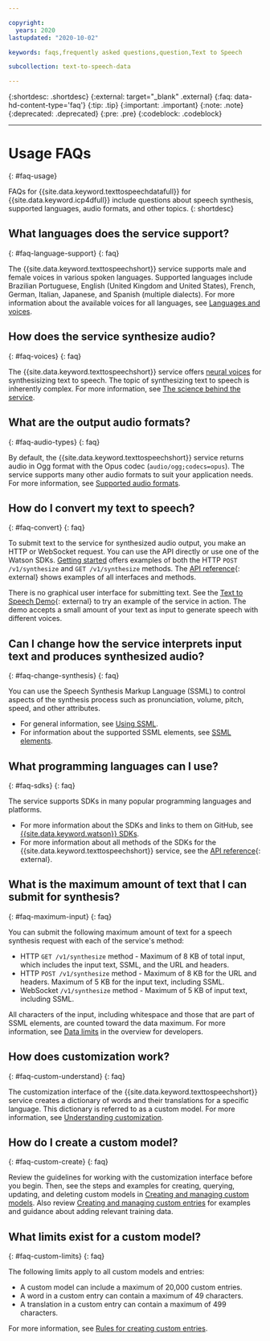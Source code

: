 ```yaml
---

copyright:
  years: 2020
lastupdated: "2020-10-02"

keywords: faqs,frequently asked questions,question,Text to Speech

subcollection: text-to-speech-data

---
```


{:shortdesc: .shortdesc}
{:external: target="_blank" .external}
{:faq: data-hd-content-type='faq'}
{:tip: .tip}
{:important: .important}
{:note: .note}
{:deprecated: .deprecated}
{:pre: .pre}
{:codeblock: .codeblock}

---

# Usage FAQs
{: #faq-usage}

FAQs for {{site.data.keyword.texttospeechdatafull}} for {{site.data.keyword.icp4dfull}} include questions about speech synthesis, supported languages, audio formats, and other topics.
{: shortdesc}

## What languages does the service support?
{: #faq-language-support}
{: faq}

The {{site.data.keyword.texttospeechshort}} service supports male and female voices in various spoken languages. Supported languages include Brazilian Portuguese, English (United Kingdom and United States), French, German, Italian, Japanese, and Spanish (multiple dialects). For more information about the available voices for all languages, see [Languages and voices](/docs/text-to-speech-data?topic=text-to-speech-data-voices).

## How does the service synthesize audio?
{: #faq-voices}
{: faq}

The {{site.data.keyword.texttospeechshort}} service offers [neural voices](/docs/text-to-speech-data?topic=text-to-speech-data-voices#neuralVoices) for synthesisizing text to speech. The topic of synthesizing text to speech is inherently complex. For more information, see [The science behind the service](/docs/text-to-speech-data?topic=text-to-speech-data-science).

## What are the output audio formats?
{: #faq-audio-types}
{: faq}

By default, the {{site.data.keyword.texttospeechshort}} service returns audio in Ogg format with the Opus codec (`audio/ogg;codecs=opus`). The service supports many other audio formats to suit your application needs. For more information, see [Supported audio formats](/docs/text-to-speech-data?topic=text-to-speech-data-audioFormats#formatsSupported).

## How do I convert my text to speech?
{: #faq-convert}
{: faq}

To submit text to the service for synthesized audio output, you make an HTTP or WebSocket request. You can use the API directly or use one of the Watson SDKs. [Getting started](/docs/text-to-speech-data?topic=text-to-speech-data-gettingStarted) offers examples of both the HTTP `POST /v1/synthesize` and `GET /v1/synthesize` methods. The [API reference](/apidocs/text-to-speech-data){: external} shows examples of all interfaces and methods.

There is no graphical user interface for submitting text. See the [Text to Speech Demo](https://text-to-speech-demo.ng.bluemix.net/){: external} to try an example of the service in action. The demo accepts a small amount of your text as input to generate speech with different voices.

## Can I change how the service interprets input text and produces synthesized audio?
{: #faq-change-synthesis}
{: faq}

You can use the Speech Synthesis Markup Language (SSML) to control aspects of the synthesis process such as pronunciation, volume, pitch, speed, and other attributes.

-   For general information, see [Using SSML](/docs/text-to-speech-data?topic=text-to-speech-data-ssml).
-   For information about the supported SSML elements, see [SSML elements](/docs/text-to-speech-data?topic=text-to-speech-data-elements).

## What programming languages can I use?
{: #faq-sdks}
{: faq}

The service supports SDKs in many popular programming languages and platforms.

-   For more information about the SDKs and links to them on GitHub, see [{{site.data.keyword.watson}} SDKs](/docs/text-to-speech-data?topic=watson-using-sdks).
-   For more information about all methods of the SDKs for the {{site.data.keyword.texttospeechshort}} service, see the [API reference](/apidocs/text-to-speech-data){: external}.

## What is the maximum amount of text that I can submit for synthesis?
{: #faq-maximum-input}
{: faq}

You can submit the following maximum amount of text for a speech synthesis request with each of the service's method:

-   HTTP `GET /v1/synthesize` method - Maximum of 8 KB of total input, which includes the input text, SSML, and the URL and headers.
-   HTTP `POST /v1/synthesize` method - Maximum of 8 KB for the URL and headers. Maximum of 5 KB for the input text, including SSML.
-   WebSocket `/v1/synthesize` method - Maximum of 5 KB of input text, including SSML.

All characters of the input, including whitespace and those that are part of SSML elements, are counted toward the data maximum. For more information, see [Data limits](/docs/text-to-speech-data?topic=text-to-speech-data-overview#data-limits) in the overview for developers.

## How does customization work?
{: #faq-custom-understand}
{: faq}

The customization interface of the {{site.data.keyword.texttospeechshort}} service creates a dictionary of words and their translations for a specific language. This dictionary is referred to as a custom model. For more information, see [Understanding customization](/docs/text-to-speech-data?topic=text-to-speech-data-customIntro).

## How do I create a custom model?
{: #faq-custom-create}
{: faq}

Review the guidelines for working with the customization interface before you begin. Then, see the steps and examples for creating, querying, updating, and deleting custom models in [Creating and managing custom models](/docs/text-to-speech-data?topic=text-to-speech-data-customModels). Also review [Creating and managing custom entries](/docs/text-to-speech-data?topic=text-to-speech-data-customWords) for examples and guidance about adding relevant training data.

## What limits exist for a custom model?
{: #faq-custom-limits}
{: faq}

The following limits apply to all custom models and entries:

-   A custom model can include a maximum of 20,000 custom entries.
-   A word in a custom entry can contain a maximum of 49 characters.
-   A translation in a custom entry can contain a maximum of 499 characters.

For more information, see [Rules for creating custom entries](/docs/text-to-speech-data?topic=text-to-speech-data-rules).

